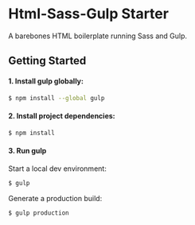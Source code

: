 # Html-Sass-Gulp Starter

A barebones HTML boilerplate running Sass and Gulp.

## Getting Started

#### 1. Install gulp globally:

```sh
$ npm install --global gulp
```

#### 2. Install project dependencies:

```sh
$ npm install
```

#### 3. Run gulp

Start a local dev environment:

```js
$ gulp
```

Generate a production build:

```js
$ gulp production
```

